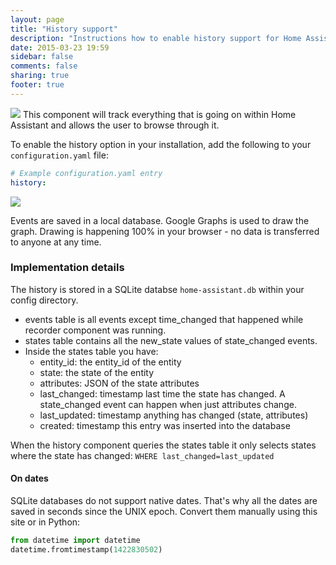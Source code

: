 ```yaml
---
layout: page
title: "History support"
description: "Instructions how to enable history support for Home Assistant."
date: 2015-03-23 19:59
sidebar: false
comments: false
sharing: true
footer: true
---
```


<img src='/images/supported_brands/history.png' class='brand pull-right' />
This component will track everything that is going on within Home Assistant and allows the user to browse through it.

To enable the history option in your installation, add the following to your `configuration.yaml` file:

```yaml
# Example configuration.yaml entry
history:
```

<p class='img'>
  <a href='{{site_root}}/images/screenshots/component_history_24h.png'>
    <img src='{{site_root}}/images/screenshots/component_history_24h.png' />
  </a>
</p>

<p class='note'>
Events are saved in a local database. Google Graphs is used to draw the graph. Drawing is happening 100% in your browser - no data is transferred to anyone at any time.
</p>

### Implementation details

The history is stored in a SQLite databse `home-assistant.db` within your config directory.

 - events table is all events except time_changed that happened while recorder component was running.
 - states table contains all the new_state values of state_changed events.
 - Inside the states table you have:
   - entity_id: the entity_id of the entity
   - state: the state of the entity
   - attributes: JSON of the state attributes
   - last_changed: timestamp last time the state has changed. A state_changed event can happen when just attributes change.
   - last_updated: timestamp anything has changed (state, attributes)
   - created: timestamp this entry was inserted into the database

When the history component queries the states table it only selects states where the state has changed: `WHERE last_changed=last_updated`

#### On dates

SQLite databases do not support native dates. That's why all the dates are saved in seconds since the UNIX epoch. Convert them manually using this site or in Python:

```python
from datetime import datetime
datetime.fromtimestamp(1422830502)
```
